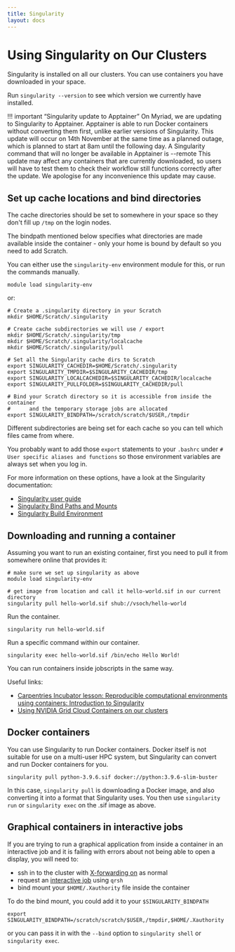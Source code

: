 ```yaml
---
title: Singularity
layout: docs
---
```


# Using Singularity on Our Clusters

Singularity is installed on all our clusters. You can use containers you have downloaded in your space.

Run `singularity --version` to see which version we currently have installed.

!!! important “Singularity update to Apptainer”
    On Myriad, we are updating to Singularity to Apptainer. Apptainer is able to run Docker containers without converting them first, unlike earlier versions of Singularity.
    This update will occur on 14th November at the same time as a planned outage, which is planned to start at 8am until the following day.
    A Singularity command that will no longer be available in Apptainer is --remote
    This update may affect any containers that are currently downloaded, so users will have to test them to check their workflow still functions correctly after the update.
    We apologise for any inconvenience this update may cause.

## Set up cache locations and bind directories

The cache directories should be set to somewhere in your space so they don't fill up `/tmp` on 
the login nodes.

The bindpath mentioned below specifies what directories are made available inside the container - 
only your home is bound by default so you need to add Scratch.

You can either use the `singularity-env` environment module for this, or run the commands manually.

```
module load singularity-env
```

or:

```
# Create a .singularity directory in your Scratch
mkdir $HOME/Scratch/.singularity

# Create cache subdirectories we will use / export
mkdir $HOME/Scratch/.singularity/tmp
mkdir $HOME/Scratch/.singularity/localcache
mkdir $HOME/Scratch/.singularity/pull

# Set all the Singularity cache dirs to Scratch
export SINGULARITY_CACHEDIR=$HOME/Scratch/.singularity
export SINGULARITY_TMPDIR=$SINGULARITY_CACHEDIR/tmp
export SINGULARITY_LOCALCACHEDIR=$SINGULARITY_CACHEDIR/localcache
export SINGULARITY_PULLFOLDER=$SINGULARITY_CACHEDIR/pull

# Bind your Scratch directory so it is accessible from inside the container
#      and the temporary storage jobs are allocated
export SINGULARITY_BINDPATH=/scratch/scratch/$USER,/tmpdir
```

Different subdirectories are being set for each cache so you can tell which files came from where.

You probably want to add those `export` statements to your `.bashrc` under `# User specific aliases and functions` so those environment variables are always set when you log in.

For more information on these options, have a look at the Singularity documentation:

* [Singularity user guide](https://sylabs.io/guides/3.5/user-guide/index.html)
* [Singularity Bind Paths and Mounts](https://sylabs.io/guides/3.5/user-guide/bind_paths_and_mounts.html)
* [Singularity Build Environment](https://sylabs.io/guides/3.5/user-guide/build_environment.html)

## Downloading and running a container

Assuming you want to run an existing container, first you need to pull it from somewhere online that
provides it:

```
# make sure we set up singularity as above
module load singularity-env

# get image from location and call it hello-world.sif in our current directory
singularity pull hello-world.sif shub://vsoch/hello-world
```

Run the container.
```
singularity run hello-world.sif
```

Run a specific command within our container.
```
singularity exec hello-world.sif /bin/echo Hello World!
```

You can run containers inside jobscripts in the same way.

Useful links:

* [Carpentries Incubator lesson: Reproducible computational environments using containers: Introduction to Singularity](https://carpentries-incubator.github.io/singularity-introduction/)
* [Using NVIDIA Grid Cloud Containers on our clusters](../Supplementary/NVIDIA_Containers/#using-nvidia-grid-cloud-containers)

## Docker containers

You can use Singularity to run Docker containers. Docker itself is not suitable for use on a multi-user
HPC system, but Singularity can convert and run Docker containers for you.

```
singularity pull python-3.9.6.sif docker://python:3.9.6-slim-buster
```

In this case, `singularity pull` is downloading a Docker image, and also converting it into a format
that Singularity uses. You then use `singularity run` or `singularity exec` on the .sif image as above.

## Graphical containers in interactive jobs

If you are trying to run a graphical application from inside a container in an 
interactive job and it is failing with errors about not being able to open a 
display, you will need to: 

 * ssh in to the cluster with [X-forwarding on](../howto.md/#how-do-i-run-a-graphical-program) 
as normal 
 * request an [interactive job](../Interactive_Jobs.md) using `qrsh` 
 * bind mount your `$HOME/.Xauthority` file inside the container

To do the bind mount, you could add it to your `$SINGULARITY_BINDPATH`
```
export SINGULARITY_BINDPATH=/scratch/scratch/$USER,/tmpdir,$HOME/.Xauthority
```

or you can pass it in with the `--bind` option to `singularity shell` or 
`singularity exec`.

